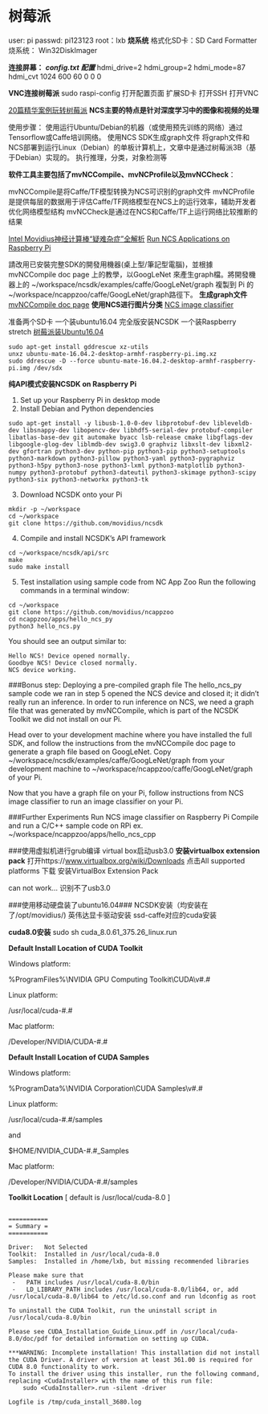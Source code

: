 # 树莓派

user: pi
passwd: pi123123
root：lxb
**烧系统**
格式化SD卡：SD Card Formatter
烧系统： Win32DiskImager

**连接屏幕：**
***config.txt 配置***
hdmi_drive=2
hdmi_group=2
hdmi_mode=87
hdmi_cvt 1024 600 60 0 0 0

**VNC连接树莓派**
sudo raspi-config 打开配置页面
扩展SD卡
打开SSH
打开VNC

[20篇精华案例玩转树莓派](http://jingyan.eeboard.com/article/75960)
**NCS主要的特点是针对深度学习中的图像和视频的处理**

使用步骤：
使用运行Ubuntu/Debian的机器（或使用预先训练的网络）通过Tensorflow或Caffe培训网络。
使用NCS SDK生成graph文件
将graph文件和NCS部署到运行Linux（Debian）的单板计算机上，文章中是通过树莓派3B（基于Debian）实现的。
执行推理，分类，对象检测等

**软件工具主要包括了mvNCCompile、mvNCProfile以及mvNCCheck**：

mvNCCompile是将Caffe/TF模型转换为NCS可识别的graph文件
mvNCProfile是提供每层的数据用于评估Caffe/TF网络模型在NCS上的运行效率，辅助开发者优化网络模型结构
mvNCCheck是通过在NCS和Caffe/TF上运行网络比较推断的结果

[Intel Movidius神经计算棒“疑难杂症”全解析](http://www.eeboard.com/evaluation/movisiudncsupdate/2/)
[Run NCS Applications on Raspberry Pi](https://movidius.github.io/blog/ncs-apps-on-rpi/)

請改用已安裝完整SDK的開發用機器(桌上型/筆記型電腦)，並根據 mvNCCompile doc page 上的教學，以GoogLeNet 來產生graph檔。將開發機器上的 ~/workspace/ncsdk/examples/caffe/GoogLeNet/graph 複製到 Pi 的 ~/workspace/ncappzoo/caffe/GoogLeNet/graph路徑下。
**生成graph文件**
[mvNCCompile doc page](https://movidius.github.io/ncsdk/tools/compile.html)
**使用NCS进行图片分类**
[NCS image classifier ](https://movidius.github.io/blog/ncs-image-classifier/)

准备两个SD卡  一个装ubuntu16.04  完全版安装NCSDK
一个装Raspberry stretch
[树莓派装Ubuntu16.04](https://ubuntu-mate.org/raspberry-pi/)
```
sudo apt-get install gddrescue xz-utils
unxz ubuntu-mate-16.04.2-desktop-armhf-raspberry-pi.img.xz
sudo ddrescue -D --force ubuntu-mate-16.04.2-desktop-armhf-raspberry-pi.img /dev/sdx
```
**纯API模式安装NCSDK on Raspberry Pi**
1. Set up your Raspberry Pi in desktop mode
2. Install Debian and Python dependencies
```
sudo apt-get install -y libusb-1.0-0-dev libprotobuf-dev libleveldb-dev libsnappy-dev libopencv-dev libhdf5-serial-dev protobuf-compiler libatlas-base-dev git automake byacc lsb-release cmake libgflags-dev libgoogle-glog-dev liblmdb-dev swig3.0 graphviz libxslt-dev libxml2-dev gfortran python3-dev python-pip python3-pip python3-setuptools python3-markdown python3-pillow python3-yaml python3-pygraphviz python3-h5py python3-nose python3-lxml python3-matplotlib python3-numpy python3-protobuf python3-dateutil python3-skimage python3-scipy python3-six python3-networkx python3-tk

```
3. Download NCSDK onto your Pi
```
mkdir -p ~/workspace
cd ~/workspace
git clone https://github.com/movidius/ncsdk
```
4. Compile and install NCSDK’s API framework
```
cd ~/workspace/ncsdk/api/src
make
sudo make install
```
5. Test installation using sample code from NC App Zoo
Run the following commands in a terminal window:
```
cd ~/workspace
git clone https://github.com/movidius/ncappzoo
cd ncappzoo/apps/hello_ncs_py
python3 hello_ncs.py
```
You should see an output similar to:
```
Hello NCS! Device opened normally.
Goodbye NCS! Device closed normally.
NCS device working.
```
###Bonus step: Deploying a pre-compiled graph file
The hello_ncs_py sample code we ran in step 5 opened the NCS device and closed it; it didn’t really run an inference. In order to run inference on NCS, we need a graph file that was generated by mvNCCompile, which is part of the NCSDK Toolkit we did not install on our Pi.

Head over to your development machine where you have installed the full SDK, and follow the instructions from the mvNCCompile doc page to generate a graph file based on GoogLeNet. Copy ~/workspace/ncsdk/examples/caffe/GoogLeNet/graph from your development machine to ~/workspace/ncappzoo/caffe/GoogLeNet/graph of your Pi.

Now that you have a graph file on your Pi, follow instructions from NCS image classifier to run an image classifier on your Pi.

###Further Experiments
Run NCS image classifier on Raspberry Pi
Compile and run a C/C++ sample code on RPi
ex. ~/workspace/ncappzoo/apps/hello_ncs_cpp


###使用虚拟机进行grub编译
virtual box启动usb3.0
**安装virtualbox extension pack**
打开https://www.virtualbox.org/wiki/Downloads
点击All supported platforms 下载
安装VirtualBox Extension Pack

can not work... 识别不了usb3.0

###使用移动硬盘装了ubuntu16.04###
NCSDK安装（均安装在了/opt/movidius/)
英伟达显卡驱动安装
ssd-caffe对应的cuda安装

**cuda8.0安装**
sudo sh cuda_8.0.61_375.26_linux.run 


**Default Install Location of CUDA Toolkit**

Windows platform:

%ProgramFiles%\NVIDIA GPU Computing Toolkit\CUDA\v#.#

Linux platform:

/usr/local/cuda-#.#

Mac platform:

/Developer/NVIDIA/CUDA-#.#

**Default Install Location of CUDA Samples**

Windows platform:

%ProgramData%\NVIDIA Corporation\CUDA Samples\v#.#

Linux platform:

/usr/local/cuda-#.#/samples

and

$HOME/NVIDIA_CUDA-#.#_Samples

Mac platform:

/Developer/NVIDIA/CUDA-#.#/samples

**Toolkit Location**
 [ default is /usr/local/cuda-8.0 ]

```

===========
= Summary =
===========

Driver:   Not Selected
Toolkit:  Installed in /usr/local/cuda-8.0
Samples:  Installed in /home/lxb, but missing recommended libraries

Please make sure that
 -   PATH includes /usr/local/cuda-8.0/bin
 -   LD_LIBRARY_PATH includes /usr/local/cuda-8.0/lib64, or, add /usr/local/cuda-8.0/lib64 to /etc/ld.so.conf and run ldconfig as root

To uninstall the CUDA Toolkit, run the uninstall script in /usr/local/cuda-8.0/bin

Please see CUDA_Installation_Guide_Linux.pdf in /usr/local/cuda-8.0/doc/pdf for detailed information on setting up CUDA.

***WARNING: Incomplete installation! This installation did not install the CUDA Driver. A driver of version at least 361.00 is required for CUDA 8.0 functionality to work.
To install the driver using this installer, run the following command, replacing <CudaInstaller> with the name of this run file:
    sudo <CudaInstaller>.run -silent -driver

Logfile is /tmp/cuda_install_3680.log
```




